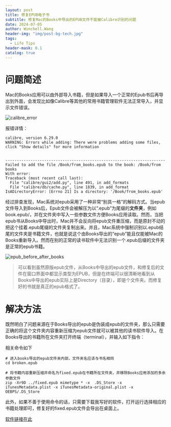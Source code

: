 ```yaml
---
layout: post
title: 修复EPUB电子书
subtitle: 修复Mac的Books中导出的EPUB文件不能被Calibre识别的问题
date: 2024-07-05
author: Winchell.Wang
header-img: "img/post-bg-tech.jpg"
tags:
  - Life Tips
header-mask: 0.1
catalog: true
---
```


# 问题简述

Mac的Books应用可以由外部导入书籍，但是如果导入一个正常的Epub书后再导出到外面，会发现比如像Calibre等其他的常用书籍管理软件无法正常导入，并显示文件错误。

![calibre_error](https://cdn.jsdelivr.net/gh/winchellwang/winchellwang.github.io/img/_post_image/2024-07-05/calibre_error.jpg)


报错详情：

```
calibre, version 6.29.0
WARNING: Errors while adding: There were problems adding some files, click "Show details" for more information


----------------------------------------------------------------------
Failed to add the file /Book/from_books.epub to the book: /Book/from books
With error:
Traceback (most recent call last):
  File "calibre/gui2/add.py", line 491, in add_formats
  File "calibre/db/cache.py", line 1839, in add_format
IsADirectoryError: [Errno 21] Is a directory: '/Book/from_books.epub'
```

经过排查发现，Mac系统对epub采用了一种非常“别具一格”的解码方式。当epub文件导入到Books后，Epub文件会被解压为以“.epub”为尾缀的**文件夹**，例如book.epub/，并在文件夹中写入一些参数文件方便Books应用读取。然而，当把epub书从Books中导出时，Mac并不会反向将epub文件重压缩，而是原封不动的把这个挂着.epub尾缀的文件夹复制出来。并且，Mac系统中强制识别以.epub结尾的文件夹是书籍文件，也就是说这个由Books导出的“epub”能且仅能被Mac的Books重新导入。然而在别的正常的读书软件中无法识别一个.epub后缀的文件夹是正常的epub书籍。

![epub_before_after_books](https://cdn.jsdelivr.net/gh/winchellwang/winchellwang.github.io/img/_post_image/2024-07-05/epub_before_after_books.jpg)

> 可以看到虽然原版epub文件，从Books中导出的epub文件，和修复后的文件在窗口界面中都显示类型为EPUB，但是在终端可以很清晰地看到从Books中导出的epub实际上是Directory（目录），即是个文件夹。而修复好的书就是真正的epub格式了。

# 解决方法

既然明白了问题来源在于Books导出的epub是伪装成epub的文件夹，那么只需要正确的将这个文件夹内容重新压缩为epub文件就可以被其他的读书软件导入。在Books导出的书籍所在文件夹打开终端（terminal），并输入如下指令：

相关命令如下

```shell
# 进入books导出的epub文件夹内部，文件夹名应该与书名相同
cd broken.epub 

# 将书籍内容重新压缩并命名为fixed.epub在书籍所在文件夹，并移除Books应用添加的多余参数文件
zip -Xr9D ../fixed.epub mimetype * -x  .DS_Store -x iTunesMetadata.plist -x iTunesMetadata-original.plist -x OEBPS/.DS_Store
```

此外，如果不善于使用命令的话，只需要下载我写好的软件，打开运行选择相应的书籍处理即可，修复好的fixed.epub文件会导出在桌面上。

[软件链接在此](https://github.com/WinchellWang/S0ftwaR3_L1b/releases/download/epub_fix/fix_epub.zip)